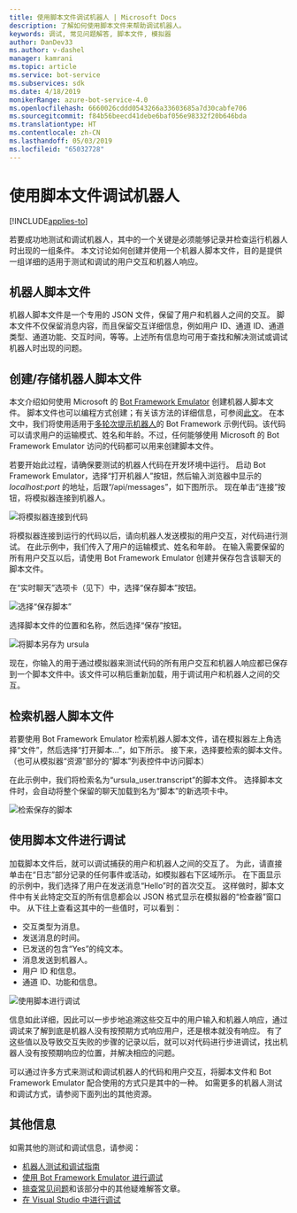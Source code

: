 ```yaml
---
title: 使用脚本文件调试机器人 | Microsoft Docs
description: 了解如何使用脚本文件来帮助调试机器人。
keywords: 调试, 常见问题解答, 脚本文件, 模拟器
author: DanDev33
ms.author: v-dashel
manager: kamrani
ms.topic: article
ms.service: bot-service
ms.subservices: sdk
ms.date: 4/18/2019
monikerRange: azure-bot-service-4.0
ms.openlocfilehash: 6660026cddd0543266a33603685a7d30cabfe706
ms.sourcegitcommit: f84b56beecd41debe6baf056e98332f20b646bda
ms.translationtype: HT
ms.contentlocale: zh-CN
ms.lasthandoff: 05/03/2019
ms.locfileid: "65032728"
---
```

# <a name="debug-your-bot-using-transcript-files"></a>使用脚本文件调试机器人

[!INCLUDE[applies-to](../includes/applies-to.md)]

若要成功地测试和调试机器人，其中的一个关键是必须能够记录并检查运行机器人时出现的一组条件。 本文讨论如何创建并使用一个机器人脚本文件，目的是提供一组详细的适用于测试和调试的用户交互和机器人响应。

## <a name="the-bot-transcript-file"></a>机器人脚本文件
机器人脚本文件是一个专用的 JSON 文件，保留了用户和机器人之间的交互。 脚本文件不仅保留消息内容，而且保留交互详细信息，例如用户 ID、通道 ID、通道类型、通道功能、交互时间，等等。上述所有信息均可用于查找和解决测试或调试机器人时出现的问题。 

## <a name="creatingstoring-a-bot-transcript-file"></a>创建/存储机器人脚本文件
本文介绍如何使用 Microsoft 的 [Bot Framework Emulator](https://github.com/Microsoft/BotFramework-Emulator) 创建机器人脚本文件。 脚本文件也可以编程方式创建；有关该方法的详细信息，可参阅[此文](./bot-builder-howto-v4-storage.md#blob-transcript-storage)。 在本文中，我们将使用适用于[多轮次提示机器人](https://aka.ms/cs-multi-prompts-sample)的 Bot Framework 示例代码。该代码可以请求用户的运输模式、姓名和年龄。不过，任何能够使用 Microsoft 的 Bot Framework Emulator 访问的代码都可以用来创建脚本文件。

若要开始此过程，请确保要测试的机器人代码在开发环境中运行。 启动 Bot Framework Emulator，选择“打开机器人”按钮，然后输入浏览器中显示的 _localhost:port_ 的地址，后跟“/api/messages”，如下图所示。 现在单击“连接”按钮，将模拟器连接到机器人。

![将模拟器连接到代码](./media/emulator_open_bot_configuration.png)

将模拟器连接到运行的代码以后，请向机器人发送模拟的用户交互，对代码进行测试。 在此示例中，我们传入了用户的运输模式、姓名和年龄。 在输入需要保留的所有用户交互以后，请使用 Bot Framework Emulator 创建并保存包含该聊天的脚本文件。 

在“实时聊天”选项卡（见下）中，选择“保存脚本”按钮。 

![选择“保存脚本”](./media/emulator_transcript_save.png)

选择脚本文件的位置和名称，然后选择“保存”按钮。

![将脚本另存为 ursula](./media/emulator_transcript_saveas_ursula.png)

现在，你输入的用于通过模拟器来测试代码的所有用户交互和机器人响应都已保存到一个脚本文件中。该文件可以稍后重新加载，用于调试用户和机器人之间的交互。

## <a name="retrieving-a-bot-transcript-file"></a>检索机器人脚本文件
若要使用 Bot Framework Emulator 检索机器人脚本文件，请在模拟器左上角选择“文件”，然后选择“打开脚本...”，如下所示。 接下来，选择要检索的脚本文件。 （也可从模拟器“资源”部分的“脚本”列表控件中访问脚本） 

在此示例中，我们将检索名为“ursula_user.transcript”的脚本文件。 选择脚本文件时，会自动将整个保留的聊天加载到名为“脚本”的新选项卡中。

![检索保存的脚本](./media/emulator_transcript_retrieve.png)

## <a name="debug-using-transcript-file"></a>使用脚本文件进行调试
加载脚本文件后，就可以调试捕获的用户和机器人之间的交互了。 为此，请直接单击在“日志”部分记录的任何事件或活动，如模拟器右下区域所示。 在下面显示的示例中，我们选择了用户在发送消息“Hello”时的首次交互。 这样做时，脚本文件中有关此特定交互的所有信息都会以 JSON 格式显示在模拟器的“检查器”窗口中。 从下往上查看这其中的一些值时，可以看到：
* 交互类型为消息。
* 发送消息的时间。
* 已发送的包含“Yes”的纯文本。
* 消息发送到机器人。
* 用户 ID 和信息。
* 通道 ID、功能和信息。

![使用脚本进行调试](./media/emulator_transcript_debug.png)

信息如此详细，因此可以一步步地追溯这些交互中的用户输入和机器人响应，通过调试来了解到底是机器人没有按预期方式响应用户，还是根本就没有响应。 有了这些值以及导致交互失败的步骤的记录以后，就可以对代码进行步进调试，找出机器人没有按预期响应的位置，并解决相应的问题。

可以通过许多方式来测试和调试机器人的代码和用户交互，将脚本文件和 Bot Framework Emulator 配合使用的方式只是其中的一种。 如需更多的机器人测试和调试方式，请参阅下面列出的其他资源。

## <a name="additional-information"></a>其他信息

如需其他的测试和调试信息，请参阅：

* [机器人测试和调试指南](./bot-builder-testing-debugging.md)
* [使用 Bot Framework Emulator 进行调试](../bot-service-debug-emulator.md)
* [排查常见问题](../bot-service-troubleshoot-bot-configuration.md)和该部分中的其他疑难解答文章。
* [在 Visual Studio 中进行调试](https://docs.microsoft.com/en-us/visualstudio/debugger/index)
